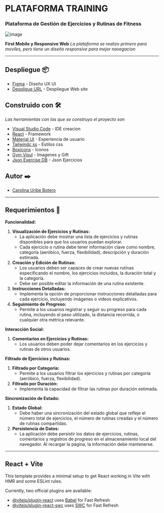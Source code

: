 # PLATAFORMA TRAINING

### Plataforma de Gestión de Ejercicios y Rutinas de Fitness

![image](https://i.postimg.cc/3xn7Z3Ws/Registro.png)

**First Mobile y Responsive Web** 
_La plataforma se realizo primero para moviles, pero tiene un diseño responsive para mejor navegacion_

<hr>

## Despliegue 📦

- [Figma](https://www.figma.com/proto/iaDDH8T5tzj08DbPMtYxsG/Plataforma-Training?type=design&node-id=338-1155&t=GCQLXaVLSbw75053-0&scaling=scale-down&page-id=136%3A1501&starting-point-node-id=338%3A1155) - Diseño UX UI
- [Despligue URL](https://platform-training.vercel.app/) - Despliegue Web site

## Construido con 🛠️

_Las herramientas con las que se construyo el proyecto son_

- [Visual Studio Code](https://code.visualstudio.com/) - IDE creacion
- [React](https://sass-lang.com/) - Framework
- [Material UI](https://mui.com/) - Experiencia de usuario
- [Tailwindc ss](https://tailwindcss.com/) - Estilos css
- [Boxicons](https://boxicons.com/) - Iconos
- [Gym Visul](https://gymvisual.com/) - Imagenes y Gift
- [Json Exercise DB](https://github.com/yuhonas/free-exercise-db) - Json Ejercicios

## Autor ✒️

- [Carolina Uribe Botero](https://github.com/caro1017)

<hr>

## Requerimientos 📄

**Funcionalidad:**

1. **Visualización de Ejercicios y Rutinas:**
   - La aplicación debe mostrar una lista de ejercicios y rutinas disponibles para que los usuarios puedan explorar.
   - Cada ejercicio o rutina debe tener información clave como nombre, categoría (aeróbico, fuerza, flexibilidad), descripción y duración estimada.
2. **Creación y Edición de Rutinas:**
   - Los usuarios deben ser capaces de crear nuevas rutinas especificando el nombre, los ejercicios incluidos, la duración total y la categoría.
   - Debe ser posible editar la información de una rutina existente.
3. **Instrucciones Detalladas:**
   - Implementa la opción de proporcionar instrucciones detalladas para cada ejercicio, incluyendo imágenes o videos explicativos.
4. **Seguimiento de Progreso:**
   - Permite a los usuarios registrar y seguir su progreso para cada rutina, incluyendo el peso utilizado, la distancia recorrida, o cualquier otra métrica relevante.

**Interacción Social:**

1. **Comentarios en Ejercicios y Rutinas:**
   - Los usuarios deben poder dejar comentarios en los ejercicios y rutinas de otros usuarios.

**Filtrado de Ejercicios y Rutinas:**

1. **Filtrado por Categoría:**
   - Permite a los usuarios filtrar los ejercicios y rutinas por categoría (aeróbico, fuerza, flexibilidad).
2. **Filtrado por Duración:**
   - Implementa la capacidad de filtrar las rutinas por duración estimada.

**Sincronización de Estado:**

1. **Estado Global:**
   - Debe haber una sincronización del estado global que refleje el número total de ejercicios, el número de rutinas creadas y el número de rutinas compartidas.
2. **Persistencia de Datos:**
   - La aplicación debe persistir los datos de ejercicios, rutinas, comentarios y registros de progreso en el almacenamiento local del navegador. Al recargar la página, la información debe mantenerse.

<hr>

## React + Vite

This template provides a minimal setup to get React working in Vite with HMR and some ESLint rules.

Currently, two official plugins are available:

- [@vitejs/plugin-react](https://github.com/vitejs/vite-plugin-react/blob/main/packages/plugin-react/README.md) uses [Babel](https://babeljs.io/) for Fast Refresh
- [@vitejs/plugin-react-swc](https://github.com/vitejs/vite-plugin-react-swc) uses [SWC](https://swc.rs/) for Fast Refresh
